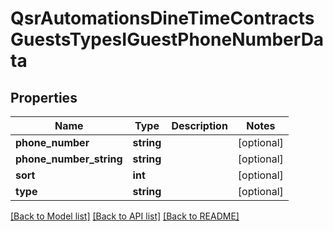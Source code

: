 # QsrAutomationsDineTimeContractsGuestsTypesIGuestPhoneNumberData

## Properties
Name | Type | Description | Notes
------------ | ------------- | ------------- | -------------
**phone_number** | **string** |  | [optional] 
**phone_number_string** | **string** |  | [optional] 
**sort** | **int** |  | [optional] 
**type** | **string** |  | [optional] 

[[Back to Model list]](../README.md#documentation-for-models) [[Back to API list]](../README.md#documentation-for-api-endpoints) [[Back to README]](../README.md)


